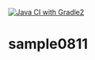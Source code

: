 [![Java CI with Gradle2](https://github.com/teacheryonate/sample0811/actions/workflows/gradle.yml/badge.svg)](https://github.com/teacheryonate/sample0811/actions/workflows/gradle.yml)

# sample0811
